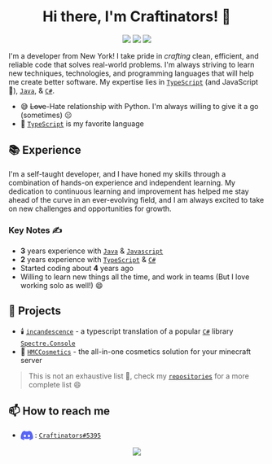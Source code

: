 <h1 align="center"> Hi there, I'm Craftinators! 👋</h1> 

<p align="center">
  <img src="https://komarev.com/ghpvc/?username=Craftinators&style=for-the-badge&color=af3a03&label=Views" />
  <img src="https://komarev.com/ghpvc/?username=Craftinators&style=for-the-badge&color=427b58&label=Views" />
  <img src="https://komarev.com/ghpvc/?username=Craftinators&style=for-the-badge&color=b57614&label=Views" />
</p>

I'm a developer from New York! I take pride in *crafting* clean, efficient, and reliable code that solves real-world problems. I'm always striving to learn new techniques, technologies, and programming languages that will help me create better software. My expertise lies in [`TypeScript`](https://www.typescriptlang.org/) (and JavaScript 👀), [`Java`](https://www.java.com/en/download/help/whatis_java.html), & [`C#`](https://learn.microsoft.com/en-us/dotnet/csharp/).
- 😅 ~~Love~~-Hate relationship with Python. I'm always willing to give it a go (sometimes) ☹️
- 💙 [`TypeScript`](https://www.typescriptlang.org/) is my favorite language

## 📚 Experience
I'm a self-taught developer, and I have honed my skills through a combination of hands-on experience and independent learning. My dedication to continuous learning and improvement has helped me stay ahead of the curve in an ever-evolving field, and I am always excited to take on new challenges and opportunities for growth.

### Key Notes ✍️
- **3** years experience with [`Java`](https://www.java.com/en/download/help/whatis_java.html) & [`Javascript`](https://www.javascript.com/)
- **2** years experience with [`TypeScript`](https://www.typescriptlang.org/) & [`C#`](https://learn.microsoft.com/en-us/dotnet/csharp/)
- Started coding about **4** years ago
- Willing to learn new things all the time, and work in teams (But I love working solo as well!) 😄

## 🔭 Projects
- 🕯️ [`incandescence`](https://github.com/Craftinators/incandescence) - a typescript translation of a popular [`C#`](https://learn.microsoft.com/en-us/dotnet/csharp/) library [`Spectre.Console`](https://github.com/spectreconsole/spectre.console)
- 🌈 [`HMCCosmetics`](https://github.com/HibiscusMC/HMCCosmetics) - the all-in-one cosmetics solution for your minecraft server
> This is not an exhaustive list 👀, check my [`repositories`](https://github.com/Craftinators?tab=repositories) for a more complete list 😄

## 📫 How to reach me
- <img src="https://raw.githubusercontent.com/Craftinators/Craftinators/main/logo-discord.png" align="center">  : [`Craftinators#5395`](https://discord.com/users/574751064633638936) 

<p align="center">
  <img src="http://github-readme-streak-stats.herokuapp.com?user=Craftinators&theme=gruvbox-light&border_radius=10" />
</p>
